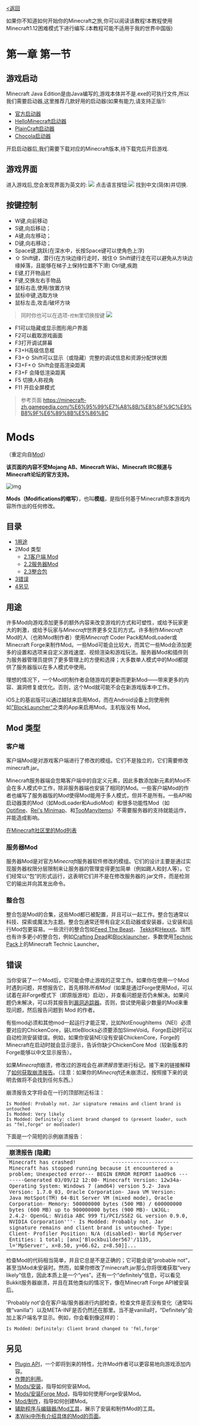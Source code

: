 [<返回](https://github.com/Hailaycraft/Minecraft-Learning-note/目录.md)

如果你不知道如何开始你的Minecraft之旅,你可以阅读该教程!本教程使用Minecraft1.12困难模式下进行编写.(本教程可能不适用于我的世界中国版)

# 第一章 第一节

## 游戏启动

Minecraft Java Edition是由Java编写的,游戏本体并不是.exe的可执行文件,所以我们需要启动器,这里推荐几款好用的启动器(如果有能力,请支持正版!):

- [官方启动器](https://minecraft.net/zh-hans/store/minecraft/?ref=fm)
- [HelloMinecraft启动器](http://www.mcbbs.net/thread-142335-1-1.html)
- [PlainCraft启动器](http://www.mcbbs.net/thread-627838-1-1.html)
- [Chocola启动器](http://www.mcbbs.net/thread-719579-1-1.html)

开启启动器后,我们需要下载对应的Minecraft版本,待下载完后开启游戏.

## 游戏界面

进入游戏后,您会发现界面为英文的:
![](https://i.loli.net/2018/04/21/5ada906ba6b99.png)
点击语言按钮:![](https://i.loli.net/2018/04/21/5ada90ff11f44.png)
找到中文(简体)并切换.

##  按键控制

- W键,向前移动
- S键,向后移动；
- A键,向左移动；
- D键,向右移动；
- Space键,跳跃(在深水中，长按Space键可以使角色上浮)
- ⇧ Shift键，潜行(在方块边缘行走时，按住⇧ Shift键行走在可以避免从方块边缘掉落，且能够在梯子上保持位置不下滑)
  Ctrl键,疾跑
- E键,打开物品栏
- F键,交换左右手物品
- 鼠标右击,使用/放置方块
- 鼠标中键,选取方块
- 鼠标左击,攻击/破坏方块

> 同时你也可以在选项-`控制`里切换按键
> ![](https://i.loli.net/2018/04/21/5ada934aef2c2.png)

- F1可以隐藏或显示图形用户界面
- F2可以截取游戏画面
- F3打开调试屏幕
- F3+H高级信息框
- F3+⇧ Shift可以显示（或隐藏）完整的调试信息和资源分配饼状图
- F3+F+⇧ Shift会提高渲染距离
- F3+F 会降低渲染距离
- F5 切换人称视角
- F11 开启全屏模式

> 参考页面 https://minecraft-zh.gamepedia.com/%E6%95%99%E7%A8%8B/%E8%8F%9C%E9%B8%9F%E6%89%8B%E5%86%8C



# Mods

（重定向自[Mod](https://minecraft-zh.gamepedia.com/index.php?title=Mod&redirect=no)）

  **该页面的内容不受Mojang AB、Minecraft Wiki、Minecraft IRC频道与Minecraft论坛的官方支持。**

![img](250px-2012-03-11_17.19.59.png)



**Mods（Modifications的缩写）**，也叫**模组**，是指任何基于Minecraft原本游戏内容所作出的任何修改。

## 目录

- [1用途](https://minecraft-zh.gamepedia.com/Mods#.E7.94.A8.E9.80.94)
- 2Mod 类型
  - [2.1客户端 Mod](https://minecraft-zh.gamepedia.com/Mods#.E5.AE.A2.E6.88.B7.E7.AB.AF_Mod)
  - [2.2服务器Mod](https://minecraft-zh.gamepedia.com/Mods#.E6.9C.8D.E5.8A.A1.E5.99.A8Mod)
  - [2.3整合包](https://minecraft-zh.gamepedia.com/Mods#.E6.95.B4.E5.90.88.E5.8C.85)
- [3错误](https://minecraft-zh.gamepedia.com/Mods#.E9.94.99.E8.AF.AF)
- [4另见](https://minecraft-zh.gamepedia.com/Mods#.E5.8F.A6.E8.A7.81)

## 用途

许多Mod向游戏添加更多的额外内容来改变游戏的方式和可塑性，或给予玩家更大的刺激，或给予玩家与*Minecraft*世界更多交互的方式。许多制作*Minecraft* Mod的人（也称Mod制作者）使用*Minecraft* Coder Pack和ModLoader或Minecraft Forge来制作Mod。一些Mod可能会比较大，而其它一些Mod会添加更多的设置和选项来自定义游戏速度、视频渲染和游戏玩法。服务器Mod和插件则为服务器管理员提供了更多管理上的方便和选择；大多数单人模式中的Mod都提供了服务器版以在多人模式中使用。

理想的情况下，一个Mod的制作者会随游戏的更新而更新Mod——带来更多的内容、漏洞修复或优化。否则，这个Mod就可能不会在新游戏版本中工作。

iOS上的基岩版可以通过越狱来启用Mod，而在Android设备上则使用例如["BlockLauncher"](https://play.google.com/store/apps/details?id=net.zhuoweizhang.mcpelauncher&hl=en)之类的App来启用Mod。主机版没有 Mod。

## Mod 类型

### 客户端

客户端Mod是对游戏客户端进行了修改的模组。它们不是独立的，它们需要修改minecraft.jar。

Minecraft服务器端会忽略客户端中的自定义元素，因此多数添加新元素的Mod不会在多人模式中工作，除非服务器端也安装了相同的Mod。一些客户端Mod的作者也编写了服务器版的Mod使得Mod能用于多人模式，但并不是所有。一些API和启动器类的Mod（如ModLoader和AudioMod）和很多功能性Mod（如 [Optifine](http://www.optifine.net/)、[Rei's Minimap](http://www.minecraftforum.net/topic/482147-152/)、和[TooManyItems](https://minecraft-zh.gamepedia.com/Mods/TooManyItems)）不需要服务器的支持就能运作，并能造成影响。

[在Minecraft社区里的Mod列表](http://www.minecraftforum.net/forums/mapping-and-modding/minecraft-mods)

### 服务器Mod

服务器Mod是对官方*Minecraft*服务器软件修改的模组。它们的设计主要是通过实现服务器权限分层限制来让服务器的管理变得更加简单（例如踢人和封人等）。它们经常以“包”的形式运行，这表明它们并不是在修改服务器的.jar文件，而是检测它的输出并向其发出命令。

### 整合包

整合包是Mod的合集，这些Mod都已被配置，并且可以一起工作。整合包通常以科技、探索或魔法为主题。整合包通常还带有自定义启动器或安装器，让安装和运行Mod包更容易。一些流行的整合包如[Feed The Beast](https://minecraft-zh.gamepedia.com/Mods/Feed_The_Beast)、 [Tekkit](http://www.technicpack.net/tekkit/)和[Hexxit](http://www.technicpack.net/hexxit)。当然也有许多更小的整合包，例如[Crafting Dead](http://www.craftingdead.com/)和[Blocklauncher](http://www.blocklaunch.net/)，多数使用[Technic Pack](http://www.technicpack.net/)上的Minecraft Technic Launcher。

## 错误

当你安装了一个Mod后，它可能会停止游戏的正常工作。如果你在使用一个Mod时遇到问题，并想报告它，首先移除*所有Mod*（如果是通过Forge使用Mod，可以试着在非Forge模式下（即原版游戏）启动），并查看问题是否仍未解决。如果问题仍未解决，可以将其报告到[漏洞追踪器](https://bugs.mojang.com/browse/MC)。否则，尝试使用最少数量的Mod来重现问题，然后报告问题到 Mod 的作者。

有些mod必须和其他mod一起运行才能正常，比如NotEnoughItems（NEI）必须要对应的ChickenCore，装LittleBlocks必须要添加SlimeVoid。Forge启动时可以自动检测安装错误。例如，如果你安装NEI没有安装ChickenCore，Forge的Minecraft在启动时就会显示提示，告诉你缺少ChickenCore Mod（较新版本的Forge能够以中文显示报告）。

如果*Minecraft*崩溃，修改过的游戏会在*崩溃报告*里进行标记。接下来的链接解释了[如何获取崩溃报告](https://minecraft-zh.gamepedia.com/%E5%B4%A9%E6%BA%83#.E5.A6.82.E4.BD.95.E8.8E.B7.E5.8F.96.E5.B4.A9.E6.BA.83.E6.8A.A5.E5.91.8A)。（注意：如果你的*Minecraft*还未崩溃过，按照接下来的说明去做将不会找到任何东西。）

崩溃报告文字将会在一行的顶部附近标注：

```
Is Modded: Probably not. Jar signature remains and client brand is untouched
Is Modded: Very likely
Is Modded: Definitely: client brand changed to (present loader, such as "fml,forge" or modloader)
```

下面是一个简短的示例崩溃报告：

| 崩溃报告 [隐藏]                                              |
| :----------------------------------------------------------- |
| `Minecraft has crashed!            ----------------------      Minecraft has stopped running because it encountered a problem; Unexpected error--- BEGIN ERROR REPORT 1aa09c6 --------Generated 03/09/12 12:00- Minecraft Version: 12w34a- Operating System: Windows 7 (amd64) version 5.2- Java Version: 1.7.0_03, Oracle Corporation- Java VM Version: Java HotSpot(TM) 64-Bit Server VM (mixed mode), Oracle Corporation- Memory: 500000000 bytes (500 MB) / 600000000 bytes (600 MB) up to 900000000 bytes (900 MB)- LWJGL: 2.4.2- OpenGL: NVidia ABC 999 Ti/PCI/SSE2 GL version 0.9.0, NVIDIA Corporation'''- Is Modded: Probably not. Jar signature remains and client brand is untouched- Type: Client- Profiler Position: N/A (disabled)- World MpServer Entities: 1 total; [anx['Blockbuilder567'/1135, l='MpServer', x=8.50, y=66.62, z=8.50]]...` |

检查Mod的代码相当简单，并且它总是不是正确的；它可能会说“probable not”，甚至当Mod未安装时。然而，如果你修改了minecraft.jar那么你将很难获取“very likely”信息，因此本质上是一个“yes”。还有一个“definitely”信息，可以看见Bukkit服务器崩溃，并且在其他类似的情况下，像在Minecraft Forge API被安装后。

'Probably not'会在客户端/服务器进行内部检查，检查文件是否没有变化（通常叫做“vanilla”）以及META-INF是否仍然还在那里。当不是vanilla时，“Definitely”会加上客户端名字显示。例如，你会看到像这样的：

```
Is Modded: Definitely: Client brand changed to 'fml,forge'
```

## 另见

- [Plugin API](https://minecraft-zh.gamepedia.com/Plugin_API)，一个即将到来的特性，允许Mod作者可以更容易地向游戏添加内容。
- [作弊的利用](https://minecraft-zh.gamepedia.com/Mods/%E4%BD%9C%E5%BC%8A)。
- [Mods/安装](https://minecraft-zh.gamepedia.com/Mods/%E5%AE%89%E8%A3%85)，指导如何安装Mod。
- [Mods/安装Forge Mod](https://minecraft-zh.gamepedia.com/Mods/%E5%AE%89%E8%A3%85Forge_Mod)，指导如何使用Forge安装Mod。
- [Mod/制作](https://minecraft-zh.gamepedia.com/Mods/%E5%88%B6%E4%BD%9C)，指导如何创建Mod。
- [辅助程序与编辑器/Mod工具](https://minecraft-zh.gamepedia.com/%E8%BE%85%E5%8A%A9%E7%A8%8B%E5%BA%8F%E4%B8%8E%E7%BC%96%E8%BE%91%E5%99%A8/Mod%E5%B7%A5%E5%85%B7)，展示了安装和制作Mod的工具。
- [本Wiki中所有介绍具体的Mod的页面](https://minecraft-zh.gamepedia.com/Special:%E5%89%8D%E7%BC%80%E7%B4%A2%E5%BC%95/Mod)。